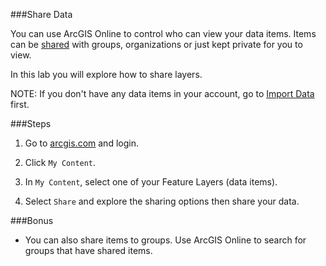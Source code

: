 ###Share Data

You can use ArcGIS Online to control who can view your data items. Items can be [shared](http://doc.arcgis.com/en/arcgis-online/share-maps/share-items.htm) with groups, organizations or just kept private for you to view.

In this lab you will explore how to share layers.

NOTE: If you don't have any data items in your account, go to [Import Data](./import_data.md) first.

###Steps

1. Go to [arcgis.com](http://www.arcgis.com) and login.  

2. Click `My Content`.

3. In `My Content`, select one of your Feature Layers (data items).

4. Select `Share` and explore the sharing options then share your data.

###Bonus
* You can also share items to groups. Use ArcGIS Online to search for groups that have shared items.

